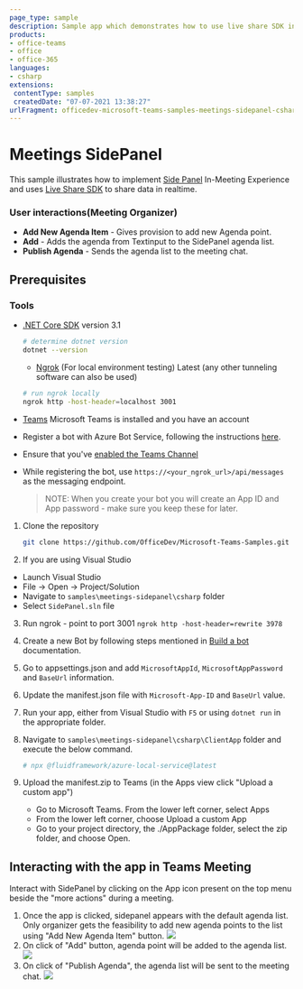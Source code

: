 ```yaml
---
page_type: sample
description: Sample app which demonstrates how to use live share SDK inside meeting side panel.
products:
- office-teams
- office
- office-365
languages:
- csharp
extensions:
 contentType: samples
 createdDate: "07-07-2021 13:38:27"
urlFragment: officedev-microsoft-teams-samples-meetings-sidepanel-csharp
---
```


# Meetings SidePanel

This sample illustrates how to implement [Side Panel](https://docs.microsoft.com/en-us/microsoftteams/platform/apps-in-teams-meetings/create-apps-for-teams-meetings?view=msteams-client-js-latest&tabs=dotnet#notificationsignal-api) In-Meeting Experience and uses [Live Share SDK](https://aka.ms/livesharedocs) to share data in realtime.
  
### User interactions(Meeting Organizer)
- **Add New Agenda Item** - Gives provision to add new Agenda point.
- **Add** - Adds the agenda from Textinput to the SidePanel agenda list.
- **Publish Agenda** - Sends the agenda list to the meeting chat.

## Prerequisites

### Tools

- [.NET Core SDK](https://dotnet.microsoft.com/download) version 3.1
  ```bash
  # determine dotnet version
  dotnet --version
  ```

  - [Ngrok](https://ngrok.com/download) (For local environment testing) Latest (any other tunneling software can also be used)
  ```bash
  # run ngrok locally
  ngrok http -host-header=localhost 3001
  ```

- [Teams](https://teams.microsoft.com) Microsoft Teams is installed and you have an account

- Register a bot with Azure Bot Service, following the instructions [here](https://docs.microsoft.com/en-us/azure/bot-service/bot-service-quickstart-registration?view=azure-bot-service-3.0).
- Ensure that you've [enabled the Teams Channel](https://docs.microsoft.com/en-us/azure/bot-service/channel-connect-teams?view=azure-bot-service-4.0)
- While registering the bot, use `https://<your_ngrok_url>/api/messages` as the messaging endpoint.
    > NOTE: When you create your bot you will create an App ID and App password - make sure you keep these for later.

1. Clone the repository
   ```bash
   git clone https://github.com/OfficeDev/Microsoft-Teams-Samples.git
   ```
2. If you are using Visual Studio
- Launch Visual Studio
- File -> Open -> Project/Solution
- Navigate to ```samples\meetings-sidepanel\csharp``` folder
- Select ```SidePanel.sln``` file
3. Run ngrok - point to port 3001
   ```ngrok http -host-header=rewrite 3978```
4. Create a new Bot by following steps mentioned in [Build a bot](https://docs.microsoft.com/en-us/microsoftteams/platform/bots/what-are-bots?view=msteams-client-js-latest#build--a-bot-for-teams-with-the-microsoft-bot-framework) documentation.
5. Go to appsettings.json and add ```MicrosoftAppId```, ```MicrosoftAppPassword``` and ```BaseUrl``` information.
6. Update the manifest.json file with ```Microsoft-App-ID``` and ```BaseUrl``` value.
7. Run your app, either from Visual Studio with ```F5``` or using ```dotnet run``` in the appropriate folder.
8. Navigate to ```samples\meetings-sidepanel\csharp\ClientApp``` folder and execute the below command.

    ```bash
    # npx @fluidframework/azure-local-service@latest
    ```
9. Upload the manifest.zip to Teams (in the Apps view click "Upload a custom app")
   - Go to Microsoft Teams. From the lower left corner, select Apps
   - From the lower left corner, choose Upload a custom App
   - Go to your project directory, the ./AppPackage folder, select the zip folder, and choose Open.

## Interacting with the app in Teams Meeting
Interact with SidePanel by clicking on the App icon present on the top menu beside the "more actions" during a meeting.
1. Once the app is clicked, sidepanel appears with the default agenda list. Only organizer gets the feasibility to add new agenda points to the list using "Add New Agenda Item" button.
![](https://user-images.githubusercontent.com/50989436/111726512-1f31f280-888f-11eb-8e96-cce2f8a8d456.png)
2. On click of "Add" button, agenda point will be added to the agenda list.
![](https://user-images.githubusercontent.com/50989436/111726569-3bce2a80-888f-11eb-8ba6-1c662b2939da.png)
3. On click of "Publish Agenda", the agenda list will be sent to the meeting chat.
![](https://user-images.githubusercontent.com/50989436/111726656-5accbc80-888f-11eb-94e3-af1bc18bd500.png)
